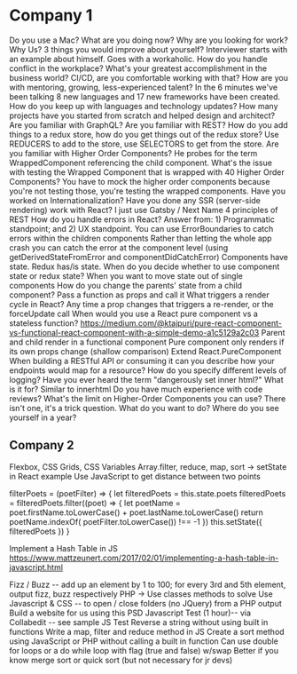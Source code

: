# Company 1

Do you use a Mac?
What are you doing now?
Why are you looking for work?
Why Us?
3 things you would improve about yourself? 
Interviewer starts with an example about himself. Goes with a workaholic.
How do you handle conflict in the workplace?
What's your greatest accomplishment in the business world?
CI/CD, are you comfortable working with that?
How are you with mentoring, growing, less-experienced talent?
In the 6 minutes we've been talking 8 new languages and 17 new frameworks have been created. How do you keep up with languages and technology updates?
How many projects have you started from scratch and helped design and architect?
Are you familiar with GraphQL?
Are you familiar with REST?
How do you add things to a redux store, how do you get things out of the redux store?
Use REDUCERS to add to the store, use SELECTORS to get from the store.
Are you familiar with Higher Order Components? 
He probes for the term WrappedComponent referencing the child component.
What's the issue with testing the Wrapped Component that is wrapped with 40 Higher Order Components? You have to mock the higher order components because you're not testing those, you're testing the wrapped components.
Have you worked on Internationalization?
Have you done any SSR (server-side rendering) work with React? I just use Gatsby / Next
Name 4 principles of REST
How do you handle errors in React? 
Answer from: 1) Programmatic standpoint; and 2) UX standpoint.
You can use ErrorBoundaries to catch errors within the children components
Rather than letting the whole app crash you can catch the error at the component level (using getDerivedStateFromError and componentDidCatchError)
Components have state. Redux has/is state. 
When do you decide whether to use component state or redux state?
When you want to move state out of single components 
How do you change the parents' state from a child component? Pass a function as props and call it
What triggers a render cycle in React? Any time a prop changes that triggers a re-render, or the forceUpdate call
When would you use a React pure component vs a stateless function?
https://medium.com/@ktajpuri/pure-react-component-vs-functional-react-component-with-a-simple-demo-a1c5129a2c03 
Parent and child render in a functional component
Pure component only renders if its own props change (shallow comparison)
Extend React.PureComponent
When building a RESTful API or consuming it can you describe how your endpoints would map for a resource?
How do you specify different levels of logging?
Have you ever heard the term "dangerously set inner html?" What is it for? Similar to innerhtml
Do you have much experience with code reviews?
What's the limit on Higher-Order Components you can use? 
There isn't one, it's a trick question.
What do you want to do? Where do you see yourself in a year?

## Company 2

Flexbox, CSS Grids, CSS Variables
Array.filter, reduce, map, sort -> setState in React example
Use JavaScript to get distance between two points

 filterPoets = (poetFilter) => {
    let filteredPoets = this.state.poets
    filteredPoets = filteredPoets.filter((poet) => {
      let poetName = poet.firstName.toLowerCase() + poet.lastName.toLowerCase()
      return poetName.indexOf(
        poetFilter.toLowerCase()) !== -1
    })
    this.setState({
      filteredPoets
    })
  }


Implement a Hash Table in JS
https://www.mattzeunert.com/2017/02/01/implementing-a-hash-table-in-javascript.html

Fizz / Buzz -- add up an element by 1 to 100; for every 3rd and 5th element, output fizz, buzz respectively
PHP → Use classes methods to solve
Use Javascript & CSS -- to open / close folders (no JQuery) from a PHP output
Build a website for us using this PSD
Javascript Test (1 hour)-- via Collabedit -- see sample JS Test
Reverse a string without using built in functions
Write a map, filter and reduce method in JS
Create a sort method using JavaScript or PHP without calling a built in function
Can use double for loops or a do while loop with flag (true and false) w/swap
Better if you know merge sort or quick sort (but not necessary for jr devs)
